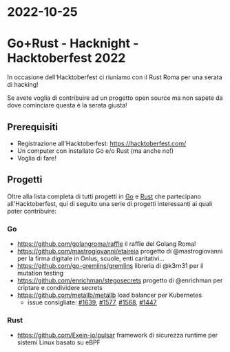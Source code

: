 # 2022-10-25

# Go+Rust - Hacknight - Hacktoberfest 2022

In occasione dell'Hacktoberfest ci riuniamo con il Rust Roma per una serata di hacking!

Se avete voglia di contribuire ad un progetto open source ma non sapete da dove cominciare questa è la serata giusta!

## Prerequisiti

- Registrazione all'Hacktoberfest: https://hacktoberfest.com/
- Un computer con installato Go e/o Rust (ma anche no!)
- Voglia di fare!

## Progetti

Oltre alla lista completa di tutti progetti in [Go](https://github.com/topics/hacktoberfest?l=go) e [Rust](https://github.com/topics/hacktoberfest?l=rust) che partecipano all'Hacktoberfest, qui di seguito una serie di progetti interessanti ai quali poter contribuire:

### Go

- https://github.com/golangroma/raffle il raffle del Golang Roma!
- https://github.com/mastrogiovanni/etaireia progetto di @mastrogiovanni per la firma digitale in Onlus, scuole, enti caritativi...
- https://github.com/go-gremlins/gremlins libreria di @k3rn31 per il mutation testing
- https://github.com/enrichman/stegosecrets progetto di @enrichman per criptare e condividere secrets
- https://github.com/metallb/metallb load balancer per Kubernetes
  - issue consigliate: [#1639](https://github.com/metallb/metallb/issues/1639), [#1577](https://github.com/metallb/metallb/issues/1577), [#1568](https://github.com/metallb/metallb/issues/1568), [#1447](https://github.com/metallb/metallb/issues/1447)


### Rust

- https://github.com/Exein-io/pulsar framework di sicurezza runtime per sistemi Linux basato su eBPF
